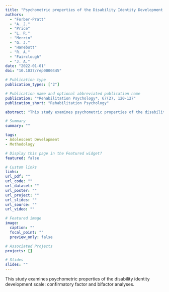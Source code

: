 ```yaml
---
title: "Psychometric properties of the Disability Identity Development Scale: Confirmatory factor and bifactor analyses"
authors:
  - "Forber-Pratt"
  - "A. J."
  - "Price"
  - "L. R."
  - "Merrin"
  - "G. J."
  - "Hanebutt"
  - "R. A."
  - "Fairclough"
  - "J. A."
date: "2022-01-01"
doi: "10.1037/rep0000445"

# Publication type
publication_types: ["2"]

# Publication name and optional abbreviated publication name
publication: "*Rehabilitation Psychology*, 67(2), 120-127"
publication_short: "Rehabilitation Psychology"

abstract: "This study examines psychometric properties of the disability identity development scale: confirmatory factor and bifactor analyses."

# Summary
summary: ""

tags:
- Adolescent Development
- Methodology

# Display this page in the Featured widget?
featured: false

# Custom links
links:
url_pdf: ""
url_code: ""
url_dataset: ""
url_poster: ""
url_project: ""
url_slides: ""
url_source: ""
url_video: ""

# Featured image
image:
  caption: ""
  focal_point: ""
  preview_only: false

# Associated Projects
projects: []

# Slides
slides: ""
---
```


This study examines psychometric properties of the disability identity development scale: confirmatory factor and bifactor analyses.
